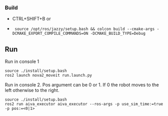 ### Build
 * CTRL+SHIFT+B
 or
 * ```
    source /opt/ros/jazzy/setup.bash && colcon build --cmake-args -DCMAKE_EXPORT_COMPILE_COMMANDS=ON -DCMAKE_BUILD_TYPE=Debug
    ```
## Run

Run in console 1
```
source ./install/setup.bash
ros2 launch nova2_moveit run.launch.py
```
Run in console 2. Pos argument can be 0 or 1. If 0 the robot moves to the left otherwise to the right.
```
source ./install/setup.bash
ros2 run aiva_executor aiva_executor --ros-args -p use_sim_time:=true -p pos:=<0|1>
```